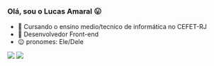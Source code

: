 ### Olá, sou o Lucas Amaral 😛


- 🌱 Cursando o ensino medio/tecnico de informática no CEFET-RJ
- 🎨 Desenvolvedor Front-end
- 😉  pronomes: Ele/Dele


<div>
    <img heigth="180em" src="https://github-readme-stats.vercel.app/api?username=LucasLimaAmaral&theme=dracula">
    <img heigth="180em" src="https://github-readme-stats.vercel.app/api/top-langs/?username=LucasLimaAmaral&theme=dracula">
</div>
